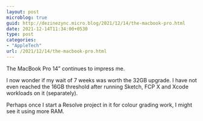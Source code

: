 ```yaml
---
layout: post
microblog: true
guid: http://dezinezync.micro.blog/2021/12/14/the-macbook-pro.html
date: 2021-12-14T11:34:00+0530
type: post
categories:
- "AppleTech"
url: /2021/12/14/the-macbook-pro.html
---
```

<p>The MacBook Pro 14” continues to impress me. </p>
<p>I now wonder if my wait of 7 weeks was worth the 32GB upgrade. I have not even reached the 16GB threshold after running Sketch, FCP X and Xcode workloads on it (separately). </p>
<p>Perhaps once I start a Resolve project in it for colour grading work, I might see it using more RAM. </p>
